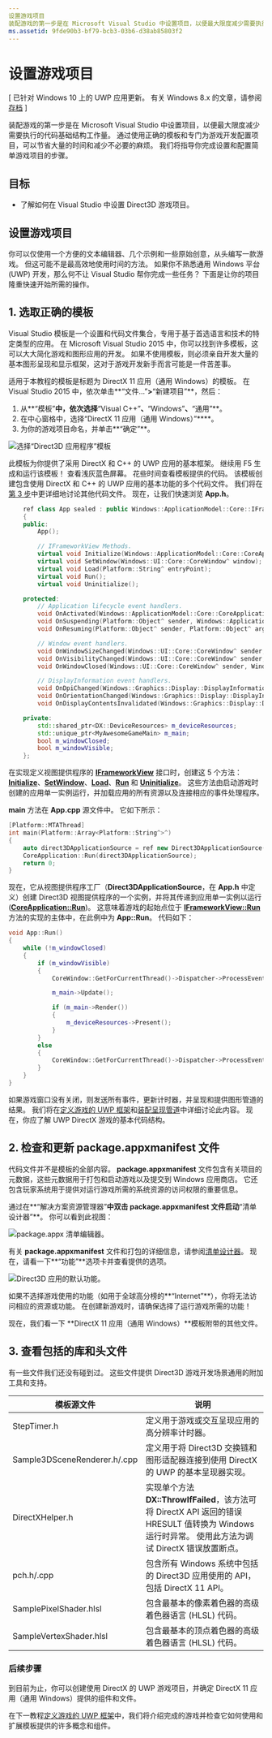```yaml
---
设置游戏项目
装配游戏的第一步是在 Microsoft Visual Studio 中设置项目，以便最大限度减少需要执行的代码基础结构工作量。
ms.assetid: 9fde90b3-bf79-bcb3-03b6-d38ab85803f2
---
```


# 设置游戏项目


\[ 已针对 Windows 10 上的 UWP 应用更新。 有关 Windows 8.x 的文章，请参阅[存档](http://go.microsoft.com/fwlink/p/?linkid=619132) \]

装配游戏的第一步是在 Microsoft Visual Studio 中设置项目，以便最大限度减少需要执行的代码基础结构工作量。 通过使用正确的模板和专门为游戏开发配置项目，可以节省大量的时间和减少不必要的麻烦。 我们将指导你完成设置和配置简单游戏项目的步骤。

## 目标


-   了解如何在 Visual Studio 中设置 Direct3D 游戏项目。

## 设置游戏项目


你可以仅使用一个方便的文本编辑器、几个示例和一些原始创意，从头编写一款游戏。 但这可能不是最高效地使用时间的方法。 如果你不熟悉通用 Windows 平台 (UWP) 开发，那么何不让 Visual Studio 帮你完成一些任务？ 下面是让你的项目隆重快速开始所需的操作。

## 1. 选取正确的模板


Visual Studio 模板是一个设置和代码文件集合，专用于基于首选语言和技术的特定类型的应用。 在 Microsoft Visual Studio 2015 中，你可以找到许多模板，这可以大大简化游戏和图形应用的开发。 如果不使用模板，则必须亲自开发大量的基本图形呈现和显示框架，这对于游戏开发新手而言可能是一件苦差事。

适用于本教程的模板是标题为 DirectX 11 应用（通用 Windows）的模板。 在 Visual Studio 2015 中，依次单击**“文件...”**>**“新建项目”**，然后：

1.  从**“模板”**中，依次选择**“Visual C++”**、**“Windows”**、**“通用”**。
2.  在中心窗格中，选择“DirectX 11 应用（通用 Windows）”****。
3.  为你的游戏项目命名，并单击**“确定”**。

![选择“Direct3D 应用程序”模板](images/simple-dx-game-vs-new-proj.png)

此模板为你提供了采用 DirectX 和 C++ 的 UWP 应用的基本框架。 继续用 F5 生成和运行该模板！ 查看浅灰蓝色屏幕。 花些时间查看模板提供的代码。 该模板创建包含使用 DirectX 和 C++ 的 UWP 应用的基本功能的多个代码文件。 我们将在[第 3 步](#3-review-the-included-libraries-and-headers)中更详细地讨论其他代码文件。 现在，让我们快速浏览 **App.h**。

```cpp
    ref class App sealed : public Windows::ApplicationModel::Core::IFrameworkView
    {
    public:
        App();

        // IFrameworkView Methods.
        virtual void Initialize(Windows::ApplicationModel::Core::CoreApplicationView^ applicationView);
        virtual void SetWindow(Windows::UI::Core::CoreWindow^ window);
        virtual void Load(Platform::String^ entryPoint);
        virtual void Run();
        virtual void Uninitialize();

    protected:
        // Application lifecycle event handlers.
        void OnActivated(Windows::ApplicationModel::Core::CoreApplicationView^ applicationView, Windows::ApplicationModel::Activation::IActivatedEventArgs^ args);
        void OnSuspending(Platform::Object^ sender, Windows::ApplicationModel::SuspendingEventArgs^ args);
        void OnResuming(Platform::Object^ sender, Platform::Object^ args);

        // Window event handlers.
        void OnWindowSizeChanged(Windows::UI::Core::CoreWindow^ sender, Windows::UI::Core::WindowSizeChangedEventArgs^ args);
        void OnVisibilityChanged(Windows::UI::Core::CoreWindow^ sender, Windows::UI::Core::VisibilityChangedEventArgs^ args);
        void OnWindowClosed(Windows::UI::Core::CoreWindow^ sender, Windows::UI::Core::CoreWindowEventArgs^ args);

        // DisplayInformation event handlers.
        void OnDpiChanged(Windows::Graphics::Display::DisplayInformation^ sender, Platform::Object^ args);
        void OnOrientationChanged(Windows::Graphics::Display::DisplayInformation^ sender, Platform::Object^ args);
        void OnDisplayContentsInvalidated(Windows::Graphics::Display::DisplayInformation^ sender, Platform::Object^ args);

    private:
        std::shared_ptr<DX::DeviceResources> m_deviceResources;
        std::unique_ptr<MyAwesomeGameMain> m_main;
        bool m_windowClosed;
        bool m_windowVisible;
    };
```

在实现定义视图提供程序的 [**IFrameworkView**](https://msdn.microsoft.com/library/windows/apps/hh700469) 接口时，创建这 5 个方法：[**Initialize**](https://msdn.microsoft.com/library/windows/apps/hh700495)、[**SetWindow**](https://msdn.microsoft.com/library/windows/apps/hh700509)、[**Load**](https://msdn.microsoft.com/library/windows/apps/hh700501)、[**Run**](https://msdn.microsoft.com/library/windows/apps/hh700505) 和 [**Uninitialize**](https://msdn.microsoft.com/library/windows/apps/hh700523)。 这些方法由启动游戏时创建的应用单一实例运行，并加载应用的所有资源以及连接相应的事件处理程序。

**main** 方法在 **App.cpp** 源文件中。 它如下所示：

```cpp
[Platform::MTAThread]
int main(Platform::Array<Platform::String^>^)
{
    auto direct3DApplicationSource = ref new Direct3DApplicationSource();
    CoreApplication::Run(direct3DApplicationSource);
    return 0;
}
```

现在，它从视图提供程序工厂（**Direct3DApplicationSource**，在 **App.h** 中定义）创建 Direct3D 视图提供程序的一个实例，并将其传递到应用单一实例以运行 ([**CoreApplication::Run**](https://msdn.microsoft.com/library/windows/apps/hh700469))。 这意味着游戏的起始点位于 [**IFrameworkView::Run**](https://msdn.microsoft.com/library/windows/apps/hh700505) 方法的实现的主体中，在此例中为 **App::Run**。 代码如下：

```cpp
void App::Run()
{
    while (!m_windowClosed)
    {
        if (m_windowVisible)
        {
            CoreWindow::GetForCurrentThread()->Dispatcher->ProcessEvents(CoreProcessEventsOption::ProcessAllIfPresent);

            m_main->Update();

            if (m_main->Render())
            {
                m_deviceResources->Present();
            }
        }
        else
        {
            CoreWindow::GetForCurrentThread()->Dispatcher->ProcessEvents(CoreProcessEventsOption::ProcessOneAndAllPending);
        }
    }
}
```

如果游戏窗口没有关闭，则发送所有事件，更新计时器，并呈现和提供图形管道的结果。 我们将在[定义游戏的 UWP 框架](tutorial--building-the-games-metro-style-app-framework.md)和[装配呈现管道](tutorial--assembling-the-rendering-pipeline.md)中详细讨论此内容。 现在，你应了解 UWP DirectX 游戏的基本代码结构。

## 2. 检查和更新 package.appxmanifest 文件


代码文件并不是模板的全部内容。 **package.appxmanifest** 文件包含有关项目的元数据，这些元数据用于打包和启动游戏以及提交到 Windows 应用商店。 它还包含玩家系统用于提供对运行游戏所需的系统资源的访问权限的重要信息。

通过在**“解决方案资源管理器”**中双击 **package.appxmanifest** 文件启动**“清单设计器”**。 你可以看到此视图：

![package.appx 清单编辑器。](images/simple-dx-game-vs-app-manifest.png)

有关 **package.appxmanifest** 文件和打包的详细信息，请参阅[清单设计器](https://msdn.microsoft.com/library/windows/apps/br230259.aspx)。 现在，请看一下**“功能”**选项卡并查看提供的选项。

![Direct3D 应用的默认功能。](images/simple-dx-game-vs-capabilities.png)

如果不选择游戏使用的功能（如用于全球高分榜的**“Internet”**），你将无法访问相应的资源或功能。 在创建新游戏时，请确保选择了运行游戏所需的功能！

现在，我们看一下 **DirectX 11 应用（通用 Windows）**模板附带的其他文件。

## 3. 查看包括的库和头文件


有一些文件我们还没有碰到过。 这些文件提供 Direct3D 游戏开发场景通用的附加工具和支持。

| 模板源文件         | 说明                                                                                                                                                                                                            |
|------------------------------|------------------------------------------------------------------------------------------------------------------------------------------------------------------------------------------------------------------------|
| StepTimer.h                  | 定义用于游戏或交互呈现应用的高分辨率计时器。                                                                                                                                       |
| Sample3DSceneRenderer.h/.cpp | 定义用于将 Direct3D 交换链和图形适配器连接到使用 DirectX 的 UWP 的基本呈现器实现。                                                                                            |
| DirectXHelper.h              | 实现单个方法 **DX::ThrowIfFailed**，该方法可将 DirectX API 返回的错误 HRESULT 值转换为 Windows 运行时异常。 使用此方法为调试 DirectX 错误放置断点。 |
| pch.h/.cpp                   | 包含所有 Windows 系统中包括的 Direct3D 应用使用的 API，包括 DirectX 11 API。                                                                                                           |
| SamplePixelShader.hlsl       | 包含最基本的像素着色器的高级着色器语言 (HLSL) 代码。                                                                                                                                     |
| SampleVertexShader.hlsl      | 包含最基本的顶点着色器的高级着色器语言 (HLSL) 代码。                                                                                                                                    |

 

### 后续步骤

到目前为止，你可以创建使用 DirectX 的 UWP 游戏项目，并确定 DirectX 11 应用（通用 Windows）提供的组件和文件。

在下一教程[定义游戏的 UWP 框架](tutorial--building-the-games-metro-style-app-framework.md)中，我们将介绍完成的游戏并检查它如何使用和扩展模板提供的许多概念和组件。

 

 






<!--HONumber=Mar16_HO1-->



